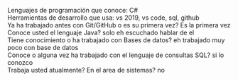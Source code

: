 Lenguajes de programación que conoce: C#  
Herramientas de desarrollo que usa: vs 2019, vs code, sql, github  
Ya ha trabajado antes con Git/GitHub o es su primera vez? Es la primera vez  
Conoce usted el lenguaje Java? solo eh escuchado hablar de el  
Tiene conocimiento o ha trabajado con Bases de datos? eh trabajado muy poco con base de datos  
Conoce o alguna vez ha trabajado con el lenguaje de consultas SQL? si lo conozco  
Trabaja usted atualmente? En el area de sistemas? no  